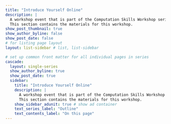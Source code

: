 ```yaml
---
title: "Introduce Yourself Online"
description: |
  A workshop event that is part of the Computation Skills Workshop series.
  This section contains the materials for this workshop.
show_post_thumbnail: true
show_author_byline: false
show_post_date: false
# for listing page layout
layout: list-sidebar # list, list-sidebar

# set up common front matter for all individual pages in series
cascade:
  layout: single-series 
  show_author_byline: true
  show_post_date: true
  sidebar:
    title: "Introduce Yourself Online"
    description: |
      A workshop event that is part of the Computation Skills Workshop series.
      This section contains the materials for this workshop.
    show_sidebar_adunit: true # show ad container
    text_series_label: "Outline" 
    text_contents_label: "On this page" 
---
```

